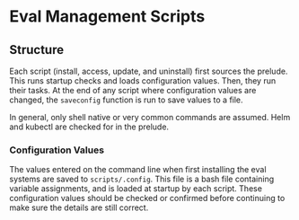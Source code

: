 # Eval Management Scripts

## Structure

Each script (install, access, update, and uninstall) first sources the prelude. This runs startup checks and loads configuration values. Then, they run their tasks. At the end of any script where configuration values are changed, the `saveconfig` function is run to save values to a file.

In general, only shell native or very common commands are assumed. Helm and kubectl are checked for in the prelude.

### Configuration Values

The values entered on the command line when first installing the eval systems are saved to `scripts/.config`. This file is a bash file containing variable assignments, and is loaded at startup by each script. These configuration values should be checked or confirmed before continuing to make sure the details are still correct.
